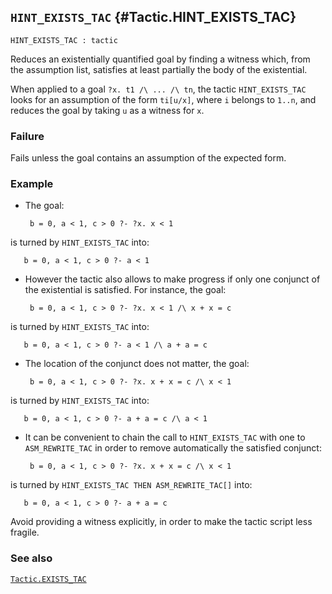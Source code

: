 ## `HINT_EXISTS_TAC` {#Tactic.HINT_EXISTS_TAC}


```
HINT_EXISTS_TAC : tactic
```



Reduces an existentially quantified goal by finding a witness which, from the
assumption list, satisfies at least partially the body of the existential.


When applied to a goal `?x. t1 /\ ... /\ tn`, the tactic `HINT_EXISTS_TAC`
looks for an assumption of the form `ti[u/x]`, where `i` belongs to `1..n`,
and reduces the goal by taking `u` as a witness for `x`.

### Failure

Fails unless the goal contains an assumption of the expected form.

### Example

- The goal:
    
       b = 0, a < 1, c > 0 ?- ?x. x < 1
    
is turned by `HINT_EXISTS_TAC` into:
    
       b = 0, a < 1, c > 0 ?- a < 1
    

- However the tactic also allows to make progress if only one conjunct of the
  existential is satisfied. For instance, the goal:
    
       b = 0, a < 1, c > 0 ?- ?x. x < 1 /\ x + x = c
    
is turned by `HINT_EXISTS_TAC` into:
    
       b = 0, a < 1, c > 0 ?- a < 1 /\ a + a = c
    

- The location of the conjunct does not matter, the goal:
    
       b = 0, a < 1, c > 0 ?- ?x. x + x = c /\ x < 1
    
is turned by `HINT_EXISTS_TAC` into:
    
       b = 0, a < 1, c > 0 ?- a + a = c /\ a < 1
    

- It can be convenient to chain the call to `HINT_EXISTS_TAC` with one to
  `ASM_REWRITE_TAC` in order to remove automatically the satisfied conjunct:
    
       b = 0, a < 1, c > 0 ?- ?x. x + x = c /\ x < 1
    
is turned by `HINT_EXISTS_TAC THEN ASM_REWRITE_TAC[]` into:
    
       b = 0, a < 1, c > 0 ?- a + a = c
    


Avoid providing a witness explicitly, in order to make the tactic script less
fragile.



### See also

[`Tactic.EXISTS_TAC`](#Tactic.EXISTS_TAC)

